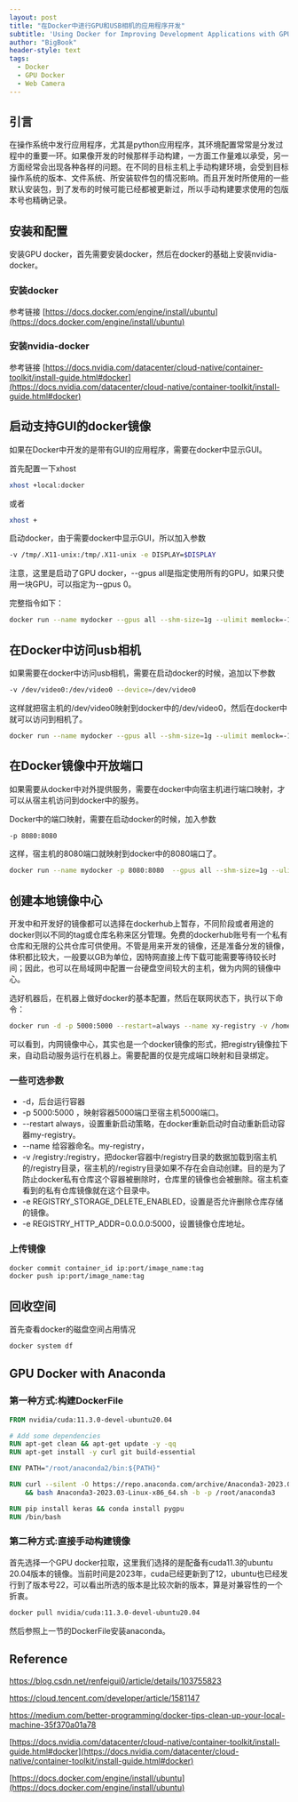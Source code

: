 ```yaml
---
layout: post
title: "在Docker中进行GPU和USB相机的应用程序开发"
subtitle: 'Using Docker for Improving Development Applications with GPU and USB Camera'
author: "BigBook"
header-style: text
tags:
  - Docker
  - GPU Docker
  - Web Camera
---
```



## 引言

在操作系统中发行应用程序，尤其是python应用程序，其环境配置常常是分发过程中的重要一环。如果像开发的时候那样手动构建，一方面工作量难以承受，另一方面经常会出现各种各样的问题。在不同的目标主机上手动构建环境，会受到目标操作系统的版本、文件系统、所安装软件包的情况影响。而且开发时所使用的一些默认安装包，到了发布的时候可能已经都被更新过，所以手动构建要求使用的包版本号也精确记录。



## 安装和配置

安装GPU docker，首先需要安装docker，然后在docker的基础上安装nvidia-docker。

### 安装docker

参考链接 [https://docs.docker.com/engine/install/ubuntu](https://docs.docker.com/engine/install/ubuntu)

### 安装nvidia-docker

参考链接 [https://docs.nvidia.com/datacenter/cloud-native/container-toolkit/install-guide.html#docker](https://docs.nvidia.com/datacenter/cloud-native/container-toolkit/install-guide.html#docker)

## 启动支持GUI的docker镜像

如果在Docker中开发的是带有GUI的应用程序，需要在docker中显示GUI。


首先配置一下xhost

```bash
xhost +local:docker
```

或者

```bash
xhost +
```

启动docker，由于需要docker中显示GUI，所以加入参数

```bash
-v /tmp/.X11-unix:/tmp/.X11-unix -e DISPLAY=$DISPLAY
```

注意，这里是启动了GPU docker，--gpus all是指定使用所有的GPU，如果只使用一块GPU，可以指定为--gpus 0。

完整指令如下：

```bash
docker run --name mydocker --gpus all --shm-size=1g --ulimit memlock=-1 -it -v /tmp/.X11-unix:/tmp/.X11-unix -e DISPLAY=$DISPLAY snn-server:basic
```

## 在Docker中访问usb相机

如果需要在docker中访问usb相机，需要在启动docker的时候，追加以下参数

```bash
-v /dev/video0:/dev/video0 --device=/dev/video0
```

这样就把宿主机的/dev/video0映射到docker中的/dev/video0，然后在docker中就可以访问到相机了。

```bash
docker run --name mydocker --gpus all --shm-size=1g --ulimit memlock=-1 -v /dev/video0:/dev/video0 --device=/dev/video0 -it -v /tmp/.X11-unix:/tmp/.X11-unix -e DISPLAY=$DISPLAY myimage:latest
```

## 在Docker镜像中开放端口

如果需要从docker中对外提供服务，需要在docker中向宿主机进行端口映射，才可以从宿主机访问到docker中的服务。

Docker中的端口映射，需要在启动docker的时候，加入参数

```bash
-p 8080:8080  
```
这样，宿主机的8080端口就映射到docker中的8080端口了。

```bash
docker run --name mydocker -p 8080:8080  --gpus all --shm-size=1g --ulimit memlock=-1 -v /dev/video0:/dev/video0 --device=/dev/video0 -it -v /tmp/.X11-unix:/tmp/.X11-unix -e DISPLAY=$DISPLAY myimage:latest
```

## 创建本地镜像中心

开发中和开发好的镜像都可以选择在dockerhub上暂存，不同阶段或者用途的docker则以不同的tag或仓库名称来区分管理。免费的dockerhub账号有一个私有仓库和无限的公共仓库可供使用。不管是用来开发的镜像，还是准备分发的镜像，体积都比较大，一般要以GB为单位，因特网直接上传下载可能需要等待较长时间；因此，也可以在局域网中配置一台硬盘空间较大的主机，做为内网的镜像中心。

选好机器后，在机器上做好docker的基本配置，然后在联网状态下，执行以下命令：

```bash
docker run -d -p 5000:5000 --restart=always --name xy-registry -v /home/centos/registry:/registry  registry:latest
```

可以看到，内网镜像中心，其实也是一个docker镜像的形式，把registry镜像拉下来，自动启动服务运行在机器上。需要配置的仅是完成端口映射和目录绑定。

### 一些可选参数

- -d，后台运行容器
- -p 5000:5000 ，映射容器5000端口至宿主机5000端口。
- --restart always，设置重新启动策略，在docker重新启动时自动重新启动容器my-registry。
- --name 给容器命名。my-registry，
- -v /registry:/registry，把docker容器中/registry目录的数据加载到宿主机的/registry目录，宿主机的/registry目录如果不存在会自动创建。目的是为了防止docker私有仓库这个容器被删除时，仓库里的镜像也会被删除。宿主机查看到的私有仓库镜像就在这个目录中。
- -e REGISTRY_STORAGE_DELETE_ENABLED，设置是否允许删除仓库存储的镜像。
- -e REGISTRY_HTTP_ADDR=0.0.0.0:5000，设置镜像仓库地址。

### 上传镜像

```bash
docker commit container_id ip:port/image_name:tag
docker push ip:port/image_name:tag
```

## 回收空间

首先查看docker的磁盘空间占用情况

```bash
docker system df
```

## GPU Docker with Anaconda

### 第一种方式:构建DockerFile

```DockerFile
FROM nvidia/cuda:11.3.0-devel-ubuntu20.04

# Add some dependencies
RUN apt-get clean && apt-get update -y -qq
RUN apt-get install -y curl git build-essential

ENV PATH="/root/anaconda2/bin:${PATH}"

RUN curl --silent -O https://repo.anaconda.com/archive/Anaconda3-2023.03-Linux-x86_64.sh \
    && bash Anaconda3-2023.03-Linux-x86_64.sh -b -p /root/anaconda3

RUN pip install keras && conda install pygpu
RUN /bin/bash

```

### 第二种方式:直接手动构建镜像

首先选择一个GPU docker拉取，这里我们选择的是配备有cuda11.3的ubuntu 20.04版本的镜像。当前时间是2023年，cuda已经更新到了12，ubuntu也已经发行到了版本号22，可以看出所选的版本是比较次新的版本，算是对兼容性的一个折衷。

```bash
docker pull nvidia/cuda:11.3.0-devel-ubuntu20.04
```

然后参照上一节的DockerFile安装anaconda。

## Reference

https://blog.csdn.net/renfeigui0/article/details/103755823

https://cloud.tencent.com/developer/article/1581147

https://medium.com/better-programming/docker-tips-clean-up-your-local-machine-35f370a01a78

[https://docs.nvidia.com/datacenter/cloud-native/container-toolkit/install-guide.html#docker](https://docs.nvidia.com/datacenter/cloud-native/container-toolkit/install-guide.html#docker)

[https://docs.docker.com/engine/install/ubuntu](https://docs.docker.com/engine/install/ubuntu)